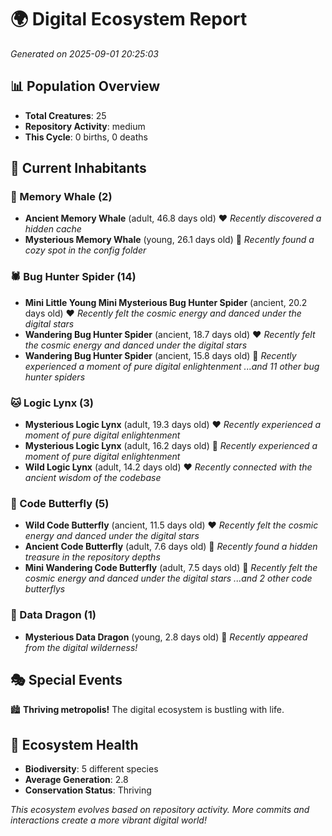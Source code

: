 # 🌍 Digital Ecosystem Report
*Generated on 2025-09-01 20:25:03*

## 📊 Population Overview
- **Total Creatures**: 25
- **Repository Activity**: medium
- **This Cycle**: 0 births, 0 deaths

## 👥 Current Inhabitants

### 🐋 Memory Whale (2)
- **Ancient Memory Whale** (adult, 46.8 days old) ❤️
  *Recently discovered a hidden cache*
- **Mysterious Memory Whale** (young, 26.1 days old) 💚
  *Recently found a cozy spot in the config folder*

### 🕷️ Bug Hunter Spider (14)
- **Mini Little Young Mini Mysterious Bug Hunter Spider** (ancient, 20.2 days old) ❤️
  *Recently felt the cosmic energy and danced under the digital stars*
- **Wandering Bug Hunter Spider** (ancient, 18.7 days old) ❤️
  *Recently felt the cosmic energy and danced under the digital stars*
- **Wandering Bug Hunter Spider** (ancient, 15.8 days old) 💛
  *Recently experienced a moment of pure digital enlightenment*
  *...and 11 other bug hunter spiders*

### 🐱 Logic Lynx (3)
- **Mysterious Logic Lynx** (adult, 19.3 days old) ❤️
  *Recently experienced a moment of pure digital enlightenment*
- **Mysterious Logic Lynx** (adult, 16.2 days old) 💛
  *Recently experienced a moment of pure digital enlightenment*
- **Wild Logic Lynx** (adult, 14.2 days old) ❤️
  *Recently connected with the ancient wisdom of the codebase*

### 🦋 Code Butterfly (5)
- **Wild Code Butterfly** (ancient, 11.5 days old) ❤️
  *Recently felt the cosmic energy and danced under the digital stars*
- **Ancient Code Butterfly** (adult, 7.6 days old) 💚
  *Recently found a hidden treasure in the repository depths*
- **Mini Wandering Code Butterfly** (adult, 7.5 days old) 💚
  *Recently felt the cosmic energy and danced under the digital stars*
  *...and 2 other code butterflys*

### 🐉 Data Dragon (1)
- **Mysterious Data Dragon** (young, 2.8 days old) 💚
  *Recently appeared from the digital wilderness!*

## 🎭 Special Events

🏙️ **Thriving metropolis!** The digital ecosystem is bustling with life.

## 🔬 Ecosystem Health
- **Biodiversity**: 5 different species
- **Average Generation**: 2.8
- **Conservation Status**: Thriving

*This ecosystem evolves based on repository activity. More commits and interactions create a more vibrant digital world!*